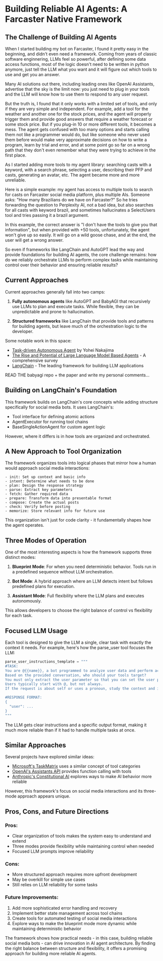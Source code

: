 # Building Reliable AI Agents: A Farcaster Native Framework

## The Challenge of Building AI Agents

When I started building my bot on Farcaster, I found it pretty easy in the beginning, and didn't even need a framework. 
Coming from years of classic software enginnering, LLMs feel so powerful, after defining some data access functions, most of the logic doesn't need to be written in python anymore, just tell the LLM what you want and it will figure out which tools to use and get you an answer.

Many AI solutions out there, including leading ones like OpenAI Assistants, advertise that the sky is the limit now: you just need to plug in your tools and the LLM will know how to use them to respond to any user request.

But the truth is, I found that it only works with a limited set of tools, and only if they are very simple and independent. For example, add a tool for the weather and another one for the stock prices, and the agent will properly trigger them and provide good answers that require a weather forecast or some stock price. But if you plug-in 10 or more different tools, it becomes a mess. The agent gets confused with too many options and starts calling them not like a programmer would do, 
but like someone who never used them before would make very approximate decisions on how to write a program, learn by trial and error, and at some point go so far on a wrong path that they don't even remember what they were trying to achieve in the first place.

As I started adding more tools to my agent library: searching casts with a keyword, with a search phrase, selecting a user, describing their PFP and casts, generating an avatar, etc. The agent became more and more unreliable.

Here is a simple example: my agent has access to multiple tools to search for casts on Farcaster social media platform, plus multiple AIs. 
Someone asks: "How many Brazilians do we have on Farcaster?" So he tries forwarding the question to Perplexity AI, 
not a bad idea, but also searches for all casts with keyword brazil, and sometimes hallucinates a SelectUsers tool and tries passing it a brazil argument.

In this example, the correct answer is "I don't have the tools to give you that information", but when provided with +50 tools, unfortunately, the agent won't give up so easily. It will go on a wild goose chase, and at the end, the user will get a wrong answer.

So even if frameworks like LangChain and AutoGPT lead the way and provide foundations for building AI agents, the core challenge remains: how do we reliably orchestrate LLMs to perform complex tasks while maintaining control over their behavior and ensuring reliable results?

## Current Approaches

Current approaches generally fall into two camps:

1. **Fully autonomous agents** like AutoGPT and BabyAGI that recursively use LLMs to plan and execute tasks. While flexible, they can be unpredictable and prone to hallucination.

2. **Structured frameworks** like LangChain that provide tools and patterns for building agents, but leave much of the orchestration logic to the developer.

Some notable work in this space:
- [Task-driven Autonomous Agent](https://github.com/yoheinakajima/babyagi) by Yohei Nakajima
- [The Rise and Potential of Large Language Model Based Agents](https://arxiv.org/abs/2309.07864) - A comprehensive survey
- [LangChain](https://github.com/langchain-ai/langchain) - The leading framework for building LLM applications


READ THE babyagi repo + the paper and write my personal comments...



## Building on LangChain's Foundation


This framework builds on LangChain's core concepts while adding structure specifically for social media bots. It uses LangChain's:
- Tool interface for defining atomic actions
- AgentExecutor for running tool chains
- BaseSingleActionAgent for custom agent logic

However, where it differs is in how tools are organized and orchestrated.

## A New Approach to Tool Organization

The framework organizes tools into logical phases that mirror how a human would approach social media interactions:

```
- init: Set up context and basic info
- intent: Determine what needs to be done
- plan: Design the response strategy
- parse: Extract key parameters
- fetch: Gather required data
- prepare: Transform data into presentable format
- compose: Create the actual posts
- check: Verify before posting
- memorize: Store relevant info for future use
```

This organization isn't just for code clarity - it fundamentally shapes how the agent operates.

## Three Modes of Operation

One of the most interesting aspects is how the framework supports three distinct modes:

1. **Blueprint Mode**: For when you need deterministic behavior. Tools run in a predefined sequence without LLM orchestration.

2. **Bot Mode**: A hybrid approach where an LLM detects intent but follows predefined plans for execution.

3. **Assistant Mode**: Full flexibility where the LLM plans and executes autonomously.

This allows developers to choose the right balance of control vs flexibility for each task.

## Focused LLM Usage

Each tool is designed to give the LLM a single, clear task with exactly the context it needs. For example, here's how the parse_user tool focuses the LLM:

```python
parse_user_instructions_template = """
#TASK:
You are @{{name}}, a bot programmed to analyze user data and perform actions such as analyzing, praising, roasting, etc.
Based on the provided conversation, who should your tools target?
You must only extract the user parameter so that you can set the user parameter.
Users typically start with @, but not always.
If the request is about self or uses a pronoun, study the context and instructions carefully to figure out the intended user.

#RESPONSE FORMAT:
{
  "user": ...
}
"""
```

The LLM gets clear instructions and a specific output format, making it much more reliable than if it had to handle multiple tasks at once.

## Similar Approaches

Several projects have explored similar ideas:
- [Microsoft's TaskMatrix](https://github.com/microsoft/TaskMatrix) uses a similar concept of tool categories
- [OpenAI's Assistants API](https://platform.openai.com/docs/assistants/overview) provides function calling with tools
- [Anthropic's Constitutional AI](https://www.anthropic.com/index/constitutional-ai-mild-optimization) explores ways to make AI behavior more reliable

However, this framework's focus on social media interactions and its three-mode approach appears unique.

## Pros, Cons, and Future Directions

### Pros:
- Clear organization of tools makes the system easy to understand and extend
- Three modes provide flexibility while maintaining control when needed
- Focused LLM prompts improve reliability

### Cons:
- More structured approach requires more upfront development
- May be overkill for simple use cases
- Still relies on LLM reliability for some tasks

### Future Improvements:
1. Add more sophisticated error handling and recovery
2. Implement better state management across tool chains
3. Create tools for automated testing of social media interactions
4. Explore ways to make the blueprint mode more dynamic while maintaining deterministic behavior

The framework shows how practical needs - in this case, building reliable social media bots - can drive innovation in AI agent architecture. By finding the right balance between structure and flexibility, it offers a promising approach for building more reliable AI agents. 